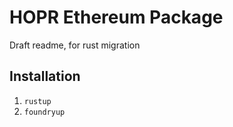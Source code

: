 # HOPR Ethereum Package

Draft readme, for rust migration

## Installation

1. `rustup`
2. `foundryup`
